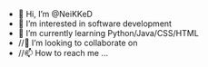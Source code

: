 - 👋 Hi, I’m @NeiKKeD
- 👀 I’m interested in software development
- 🌱 I’m currently learning Python/Java/CSS/HTML
- //💞️ I’m looking to collaborate on 
- //📫 How to reach me ...

<!---
NeiKKeD/NeiKKeD is a ✨ special ✨ repository because its `README.md` (this file) appears on your GitHub profile.
You can click the Preview link to take a look at your changes.
--->
